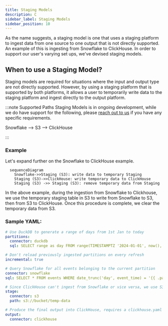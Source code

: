 ```yaml
---
title: Staging Models
description: C
sidebar_label: Staging Models
sidebar_position: 10
---
```

As the name suggests, a staging model is one that uses a staging platform to ingest data from one source to one output that is not directly supported. An example of this is ingesting from Snowflake to ClickHouse. In order to support our user's varying set ups, we've devised staging models. 


## When to use a Staging Model?
Staging models are required for situations where the input and output type are not directly supported. However, by using a staging platform that is supported by both platforms, it allows a user to temporarily write data to the staging platform and ingest directly to the output platform.

:::note Supported Paths
Staging Models is in ongoing development, while we do have support for the following, please [reach out to us](contact.md) if you have any specific requirements.

Snowflake --> S3 --> ClickHouse

:::

### Example 
Let's expand further on the Snowflake to ClickHouse example. 
```mermaid
  sequenceDiagram
    Snowflake->>Staging (S3): write data to temporary Staging
    Staging (S3)->>ClickHouse: write temporary data to ClickHouse
    Staging (S3) ->> Staging (S3): remove temporary data from Staging
```

In the above example, during the ingestion from Snowflake to Clickhouse, we use the temporary staging table in S3 to write from Snowflake to S3, then from S3 to ClickHouse. Once this procedure is complete, we clear the temporary data from S3.

### Sample YAML:

```yaml
# Use DuckDB to generate a range of days from 1st Jan to today
partitions:
  connector: duckdb
  sql: SELECT range as day FROM range(TIMESTAMPTZ '2024-01-01', now(), INTERVAL 1 DAY)

# Don't reload previously ingested partitions on every refresh
incremental: true

# Query Snowflake for all events belonging to the current partition
connector: snowflake
sql: SELECT * FROM events WHERE date_trunc('day', event_time) = '{{ .partition.day }}'

# Since ClickHouse can't ingest from Snowflake or vice versa, we use S3 as a temporary staging connector
stage:
  connector: s3
  path: s3://bucket/temp-data

# Produce the final output into ClickHouse, requires a clickhouse.yaml connector defined.
output:
  connector: clickhouse
```


